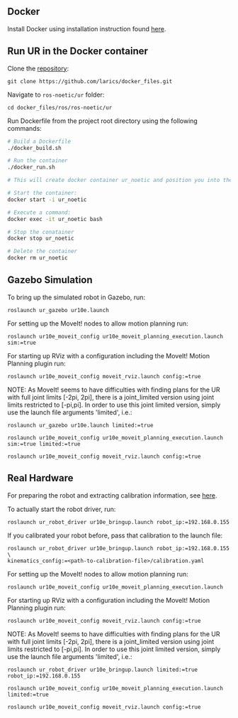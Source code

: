 ## Docker
Install Docker using installation instruction found [here](https://docs.docker.com/engine/install/ubuntu/).

## Run UR in the Docker container

Clone the [repository](https://github.com/larics/docker_files):
```
git clone https://github.com/larics/docker_files.git

```
Navigate to `ros-noetic/ur` folder:
```
cd docker_files/ros/ros-noetic/ur

```
Run Dockerfile from the project root directory using the following commands:
```bash
# Build a Dockerfile
./docker_build.sh

# Run the container
./docker_run.sh

# This will create docker container ur_noetic and position you into the container

# Start the container:
docker start -i ur_noetic

# Execute a command:
docker exec -it ur_noetic bash

# Stop the conatainer
docker stop ur_noetic

# Delete the container
docker rm ur_noetic
```

## Gazebo Simulation

To bring up the simulated robot in Gazebo, run:
```
roslaunch ur_gazebo ur10e.launch
```
For setting up the MoveIt! nodes to allow motion planning run:
```
roslaunch ur10e_moveit_config ur10e_moveit_planning_execution.launch sim:=true
```
For starting up RViz with a configuration including the MoveIt! Motion Planning plugin run:
```
roslaunch ur10e_moveit_config moveit_rviz.launch config:=true
```

NOTE:
As MoveIt! seems to have difficulties with finding plans for the UR with full joint limits [-2pi, 2pi], there is a joint_limited version using joint limits restricted to [-pi,pi]. In order to use this joint limited version, simply use the launch file arguments 'limited', i.e.:
```
roslaunch ur_gazebo ur10e.launch limited:=true
```
```
roslaunch ur10e_moveit_config ur10e_moveit_planning_execution.launch sim:=true limited:=true
```
```
roslaunch ur10e_moveit_config moveit_rviz.launch config:=true
```

## Real Hardware

For preparing the robot and extracting calibration information, see [here](https://github.com/UniversalRobots/Universal_Robots_ROS_Driver).

To actually start the robot driver, run: 
```
roslaunch ur_robot_driver ur10e_bringup.launch robot_ip:=192.168.0.155
```
If you calibrated your robot before, pass that calibration to the launch file:
```
roslaunch ur_robot_driver ur10e_bringup.launch robot_ip:=192.168.0.155 \
kinematics_config:=<path-to-calibration-file>/calibration.yaml
```
For setting up the MoveIt! nodes to allow motion planning run:
```
roslaunch ur10e_moveit_config ur10e_moveit_planning_execution.launch 
```
For starting up RViz with a configuration including the MoveIt! Motion Planning plugin run:
```
roslaunch ur10e_moveit_config moveit_rviz.launch config:=true
```

NOTE:
As MoveIt! seems to have difficulties with finding plans for the UR with full joint limits [-2pi, 2pi], there is a joint_limited version using joint limits restricted to [-pi,pi]. In order to use this joint limited version, simply use the launch file arguments 'limited', i.e.:
```
roslaunch ur_robot_driver ur10e_bringup.launch limited:=true robot_ip:=192.168.0.155
```
```
roslaunch ur10e_moveit_config ur10e_moveit_planning_execution.launch limited:=true
```
```
roslaunch ur10e_moveit_config moveit_rviz.launch config:=true
```